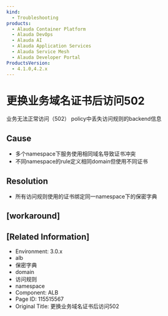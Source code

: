 ```yaml
---
kind:
  - Troubleshooting
products:
  - Alauda Container Platform
  - Alauda DevOps
  - Alauda AI
  - Alauda Application Services
  - Alauda Service Mesh
  - Alauda Developer Portal
ProductsVersion:
  - 4.1.0,4.2.x
---
```

<!-- A type of document that involves encountering a fault, diagnosing it, performing root cause analysis, and providing solutions. -->

# 更换业务域名证书后访问502

业务无法正常访问（502） policy中丢失访问规则的backend信息

## Cause
- 多个namespace下服务使用相同域名导致证书冲突
- 不同namespace的rule定义相同domain但使用不同证书

## Resolution
- 所有访问规则使用的证书绑定同一namespace下的保密字典

## [workaround]

## [Related Information]
- Environment: 3.0.x
- alb
- 保密字典
- domain
- 访问规则
- namespace
- Component: ALB
- Page ID: 115515567
- Original Title: 更换业务域名证书后访问502
